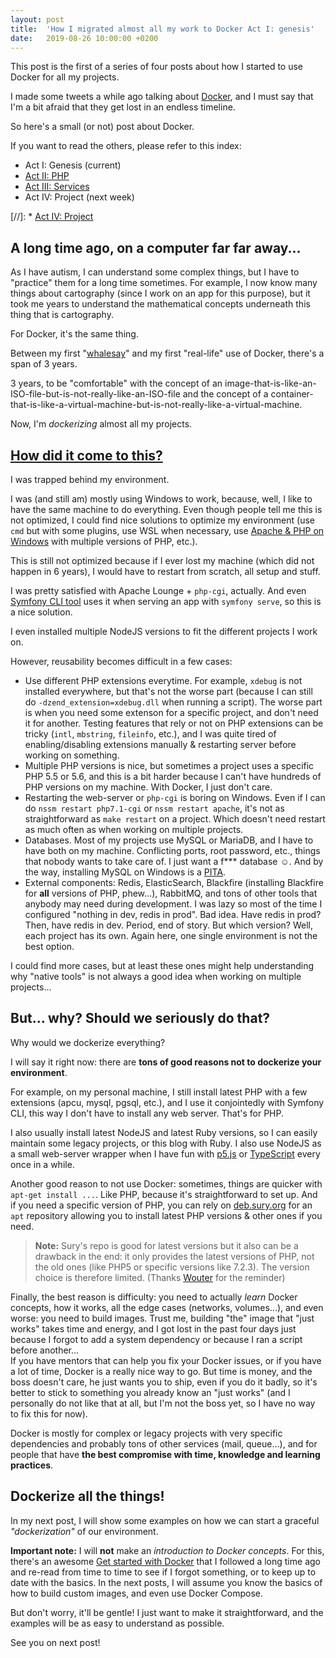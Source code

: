 ```yaml
---
layout: post
title:  'How I migrated almost all my work to Docker Act I: genesis'
date:   2019-08-26 10:00:00 +0200
---
```


This post is the first of a series of four posts about how I started to use Docker for all my projects.

I made some tweets a while ago talking about [Docker](https://www.docker.com/), and I must say that I'm a bit afraid that they get lost in an endless timeline.

So here's a small (or not) post about Docker.

If you want to read the others, please refer to this index:

* Act I: Genesis (current)
* [Act II: PHP](/2019/09/02/how-I-migrated-almost-all-my-work-to-docker-act-II-php.html)
* [Act III: Services](/2019/09/09/how-I-migrated-almost-all-my-work-to-docker-act-III-services.html)
* Act IV: Project (next week)

[//]: * [Act IV: Project](/2019/09/16/how-I-migrated-almost-all-my-work-to-docker-act-IV-compose.html)

## A long time ago, on a computer far far away...

As I have autism, I can understand some complex things, but I have to "practice" them for a long time sometimes. For example, I now know many things about cartography (since I work on an app for this purpose), but it took me years to understand the mathematical concepts underneath this thing that is cartography.

For Docker, it's the same thing.

Between my first "[whalesay](https://docs.docker.com/get-started/)" and my first "real-life" use of Docker, there's a span of 3 years.

3 years, to be "comfortable" with the concept of an image-that-is-like-an-ISO-file-but-is-not-really-like-an-ISO-file and the concept of a container-that-is-like-a-virtual-machine-but-is-not-really-like-a-virtual-machine. 

Now, I'm _dockerizing_ almost all my projects.

## [How did it come to this?](https://open.spotify.com/track/0UMROwhQyAbWWLSnBH0e1L?si=gaj5R4H3TvWCWgIdngNZpQ) 

I was trapped behind my environment.

I was (and still am) mostly using Windows to work, because, well, I like to have the same machine to do everything. Even though people tell me this is not optimized, I could find nice solutions to optimize my environment (use `cmd` but with some plugins, use WSL when necessary, use [Apache & PHP on Windows](/2017/11/11/apache-and-php-fpm-in-windows.html) with multiple versions of PHP, etc.).

This is still not optimized because if I ever lost my machine (which did not happen in 6 years), I would have to restart from scratch, all setup and stuff.

I was pretty satisfied with Apache Lounge + `php-cgi`, actually. And even [Symfony CLI tool](https://symfony.com/cloud/) uses it when serving an app with `symfony serve`, so this is a nice solution.

I even installed multiple NodeJS versions to fit the different projects I work on.

However, reusability becomes difficult in a few cases:

* Use different PHP extensions everytime. For example, `xdebug` is not installed everywhere, but that's not the worse part (because I can still do `-dzend_extension=xdebug.dll` when running a script). The worse part is when you need some extenson for a specific project, and don't need it for another. Testing features that rely or not on PHP extensions can be tricky (`intl`, `mbstring`, `fileinfo`, etc.), and I was quite tired of enabling/disabling extensions manually & restarting server before working on something.
* Multiple PHP versions is nice, but sometimes a project uses a specific PHP 5.5 or 5.6, and this is a bit harder because I can't have hundreds of PHP versions on my machine. With Docker, I just don't care.
* Restarting the web-server or `php-cgi` is boring on Windows. Even if I can do `nssm restart php7.1-cgi` or `nssm restart apache`, it's not as straightforward as `make restart` on a project. Which doesn't need restart as much often as when working on multiple projects.
* Databases. Most of my projects use MySQL or MariaDB, and I have to have both on my machine. Conflicting ports, root password, etc., things that nobody wants to take care of. I just want a f*** database ☺. And by the way, installing MySQL on Windows is a [PITA](https://www.urbandictionary.com/define.php?term=pita#549368).
* External components: Redis, ElasticSearch, Blackfire (installing Blackfire for **all** versions of PHP, phew…), RabbitMQ, and tons of other tools that anybody may need during development. I was lazy so most of the time I configured "nothing in dev, redis in prod". Bad idea. Have redis in prod? Then, have redis in dev. Period, end of story. But which version? Well, each project has its own. Again here, one single environment is not the best option.

I could find more cases, but at least these ones might help understanding why "native tools" is not always a good idea when working on multiple projects…

## But... why? Should we seriously do that?

Why would we dockerize everything?

I will say it right now: there are **tons of good reasons not to dockerize your environment**.

For example, on my personal machine, I still install latest PHP with a few extensions (apcu, mysql, pgsql, etc.), and I use it conjointedly with Symfony CLI, this way I don't have to install any web server. That's for PHP.

I also usually install latest NodeJS and latest Ruby versions, so I can easily maintain some legacy projects, or this blog with Ruby. I also use NodeJS as a small web-server wrapper when I have fun with [p5.js](https://p5js.org/) or [TypeScript](https://www.typescriptlang.org/) every once in a while.

Another good reason to not use Docker: sometimes, things are quicker with `apt-get install ...`. Like PHP, because it's straightforward to set up. And if you need a specific version of PHP, you can rely on [deb.sury.org](https://deb.sury.org/) for an `apt` repository allowing you to install latest PHP versions & other ones if you need.

> **Note:** Sury's repo is good for latest versions but it also can be a drawback in the end: it only provides the latest versions of PHP, not the old ones (like PHP5 or specific versions like 7.2.3). The version choice is therefore limited. (Thanks [Wouter](https://github.com/wouterj) for the reminder)

Finally, the best reason is difficulty: you need to actually _learn_ Docker concepts, how it works, all the edge cases (networks, volumes...), and even worse: you need to build images. Trust me, building "the" image that "just works" takes time and energy, and I got lost in the past four days just because I forgot to add a system dependency or because I ran a script before another...<br>
If you have mentors that can help you fix your Docker issues, or if you have a lot of time, Docker is a really nice way to go. But time is money, and the boss doesn't care, he just wants you to ship, even if you do it badly, so it's better to stick to something you already know an "just works" (and I personally do not like that at all, but I'm not the boss yet, so I have no way to fix this for now).

Docker is mostly for complex or legacy projects with very specific dependencies and probably tons of other services (mail, queue...), and for people that have **the best compromise with time, knowledge and learning practices**.

## Dockerize all the things!

In my next post, I will show some examples on how we can start a graceful _"dockerization"_ of our environment.

**Important note:** I will **not** make an _introduction to Docker concepts_. For this, there's an awesome [Get started with Docker](https://docs.docker.com/get-started/) that I followed a long time ago and re-read from time to time to see if I forgot something, or to keep up to date with the basics.
In the next posts, I will assume you know the basics of how to build custom images, and even use Docker Compose.

But don't worry, it'll be gentle! I just want to make it straightforward, and the examples will be as easy to understand as possible.

See you on next post! 
